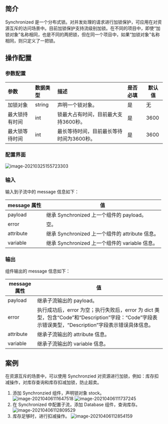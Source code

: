 

## 简介

Synchronized 是一个分布式锁。对并发处理的请求进行加锁保护，可应用在对资源互斥的访问场景中。目前加锁保护支持流级别加锁。在不同的项目中，即使“加锁对象”名称相同，也是不同的两把锁，但在同一个项目中，如果“加锁对象”名称相同，则只定义了一把锁。

## 操作配置

### 参数配置

| 参数           | 数据类型 | 描述                                   | 是否必填 | 默认值 |
| :------------- | :------- | :------------------------------------- | :------- | ------ |
| 加锁对象       | string   | 声明一个锁对象。                         | 是       | 无     |
| 最大锁持有时间 | int      | 锁最大占有时间，目前最大支持3600秒。     | 是       | 3600   |
| 最大锁等待时间 | int      | 最长等待时间，目前最长等待时间为3600秒。 | 是       | 3600   |

### 配置界面
![image-20210325155723303](https://main.qcloudimg.com/raw/d7f6f50cff8cf85cf590383009ed1fbb/image-20210325155723303.png)

### 输入
输入到子流中的 message 信息如下：

| message 属性 | 值                                        |
| ----------- | ----------------------------------------- |
| payload     | 继承 Synchronized 上一个组件的 payload。       |
| error       | 空。                                        |
| attribute   | 继承 Synchronized 上一个组件的 attribute 信息。 |
| variable    | 继承 Synchronized 上一个组件的 variable 信息。  |

### 输出
组件输出的 message 信息如下：

| message 属性 | 值                                                           |
| ----------- | ------------------------------------------------------------ |
| payload     | 继承子流输出的 payload。                                        |
| error       | 执行成功后，error 为空；执行失败后，error 为 dict 类型，包含“Code”和“Description”字段：“Code”字段表示错误类型，“Description”字段表示错误具体信息。 |
| attribute   | 继承子流输出的 attribute 信息。                                  |
| variable    | 继承子流输出的 variable 信息。                                   |

## 案例
在资源互斥的场景中，可以使用 Synchronzied 对资源进行加锁，例如：库存扣减操作，对库存查询和库存扣减加锁，防止超卖。
1. 添加 Synchronzied 组件，声明锁对象 stock。
![image-20210406111647518](https://main.qcloudimg.com/raw/a15bdc886fcd5d74a0e4a090e4b3263a/image-20210406111647518.png)
 ![image-20210406111737245](https://main.qcloudimg.com/raw/c045eb18dd7dfe7c8886b2c0bb208547/image-20210406111737245.png)
2. 在 Synchronized 中配置子流，添加 Database 组件，查询库存。
   ![image-20210406112809529](https://main.qcloudimg.com/raw/234aeca05335c49dddc1e3c638cd5de2/image-20210406112809529.png)
3. 库存足够时，进行扣减操作。
   ![image-20210406112854159](https://main.qcloudimg.com/raw/25d2fb56da15c44c3c1de679a122d542/image-20210406112854159.png)
